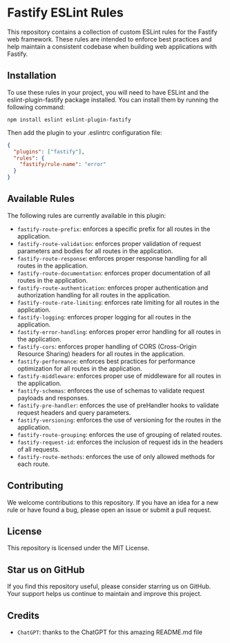 # Fastify ESLint Rules
This repository contains a collection of custom ESLint rules for the Fastify web framework. These rules are intended to enforce best practices and help maintain a consistent codebase when building web applications with Fastify.

## Installation
To use these rules in your project, you will need to have ESLint and the eslint-plugin-fastify package installed. You can install them by running the following command:

```
npm install eslint eslint-plugin-fastify
```
Then add the plugin to your .eslintrc configuration file:

```json
{
  "plugins": ["fastify"],
  "rules": {
    "fastify/rule-name": "error"
  }
}
```
## Available Rules
The following rules are currently available in this plugin:

- `fastify-route-prefix`: enforces a specific prefix for all routes in the application.
- `fastify-route-validation`: enforces proper validation of request parameters and bodies for all routes in the application.
- `fastify-route-response`: enforces proper response handling for all routes in the application.
- `fastify-route-documentation`: enforces proper documentation of all routes in the application.
- `fastify-route-authentication`: enforces proper authentication and authorization handling for all routes in the application.
- `fastify-route-rate-limiting`: enforces rate limiting for all routes in the application.
- `fastify-logging`: enforces proper logging for all routes in the application.
- `fastify-error-handling`: enforces proper error handling for all routes in the application.
- `fastify-cors`: enforces proper handling of CORS (Cross-Origin Resource Sharing) headers for all routes in the application.
- `fastify-performance`: enforces best practices for performance optimization for all routes in the application.
- `fastify-middleware`: enforces proper use of middleware for all routes in the application.
- `fastify-schemas`: enforces the use of schemas to validate request payloads and responses.
- `fastify-pre-handler`: enforces the use of preHandler hooks to validate request headers and query parameters.
- `fastify-versioning`: enforces the use of versioning for the routes in the application.
- `fastify-route-grouping`: enforces the use of grouping of related routes.
- `fastify-request-id`: enforces the inclusion of request ids in the headers of all requests.
- `fastify-route-methods`: enforces the use of only allowed methods for each route.

## Contributing
We welcome contributions to this repository. If you have an idea for a new rule or have found a bug, please open an issue or submit a pull request.

## License
This repository is licensed under the MIT License.

## Star us on GitHub
If you find this repository useful, please consider starring us on GitHub. Your support helps us continue to maintain and improve this project.

## Credits
- `ChatGPT`: thanks to the ChatGPT for this amazing README.md file
